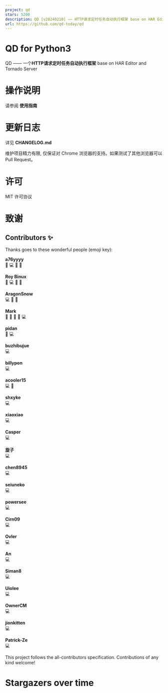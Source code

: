 ```yaml
---
project: qd
stars: 5200
description: QD [v20240210] —— HTTP请求定时任务自动执行框架 base on HAR Editor and Tornado Server
url: https://github.com/qd-today/qd
---
```


QD for Python3
==============

QD —— 一个**HTTP请求定时任务自动执行框架** base on HAR Editor and Tornado Server

操作说明
====

请参阅 **使用指南**

更新日志
====

详见 **CHANGELOG.md**

维护项目精力有限, 仅保证对 Chrome 浏览器的支持。如果测试了其他浏览器可以 Pull Request。

许可
==

MIT 许可协议

致谢
==

Contributors ✨
--------------

Thanks goes to these wonderful people (emoji key):

  
**a76yyyy**  
🎨 💻 🚧 📖

  
**Roy Binux**  
🎨 💻 🚧 📖

  
**AragonSnow**  
💻 🎨 🚧

  
**Mark**  
🎨 📝 📖 🚧 💻

  
**pidan**  
🎨 💻

  
**buzhibujue**  
💻

  
**billypon**  
💻

  
**acooler15**  
💻 🚧

  
**shxyke**  
💻

  
**xiaoxiao**  
💻

  
**Casper**  
💻

  
**旋子**  
💻

  
**chen8945**  
💻

  
**seiuneko**  
💻

  
**powersee**  
💻

  
**Cirn09**  
💻

  
**Ovler**  
💻

  
**An**  
💻

  
**Siman8**  
💻

  
**Uiolee**  
💻

  
**OwnerCM**  
💻

  
**jionkitten**  
💻

  
**Patrick-Ze**  
💻

This project follows the all-contributors specification. Contributions of any kind welcome!

Stargazers over time
====================

